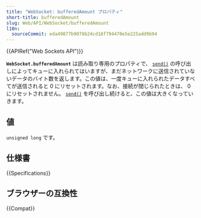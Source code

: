 ```yaml
---
title: "WebSocket: bufferedAmount プロパティ"
short-title: bufferedAmount
slug: Web/API/WebSocket/bufferedAmount
l10n:
  sourceCommit: eda49877b9078b24cd18f794470e5e225add9b94
---
```


{{APIRef("Web Sockets API")}}

**`WebSocket.bufferedAmount`** は読み取り専用のプロパティで、 [`send()`](/ja/docs/Web/API/WebSocket/send) の呼び出しによってキューに入れられてはいますが、まだネットワークに送信されていないデータのバイト数を返します。この値は、一度キューに入れられたデータすべてが送信されると 0 にリセットされます。なお、接続が閉じられたときは、 0 にリセットされません。 [`send()`](/ja/docs/Web/API/WebSocket/send) を呼び出し続けると、この値は大きくなっていきます。

## 値

`unsigned long` です。

## 仕様書

{{Specifications}}

## ブラウザーの互換性

{{Compat}}
